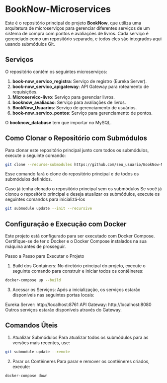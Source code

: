 # BookNow-Microservices

Este é o repositório principal do projeto **BookNow**, que utiliza uma arquitetura de microserviços para gerenciar diferentes serviços de um sistema de compra com pontos e avaliações de livros. Cada serviço é gerenciado como um repositório separado, e todos eles são integrados aqui usando submódulos Git.

## Serviços

O repositório contém os seguintes microserviços:

1. **book-now_servico_registra**: Serviço de registro (Eureka Server).
2. **book-now_servico_apigateway**: API Gateway para roteamento de requisições.
3. **Microservico-livro**: Serviço para gerenciar livros.
4. **booknow_avaliacao**: Serviço para avaliações de livros.
5. **BookNow_Usuarios**: Serviço de gerenciamento de usuários.
6. **book-now_servico_pontos**: Serviço para gerenciamento de pontos.


O **booknow_database** tem que importar no MySQL.

## Como Clonar o Repositório com Submódulos

Para clonar este repositório principal junto com todos os submódulos, execute o seguinte comando:

```bash
git clone --recurse-submodules https://github.com/seu_usuario/BookNow-Microservices.git
```
Esse comando fará o clone do repositório principal e de todos os submódulos definidos.

Caso já tenha clonado o repositório principal sem os submódulos
Se você já clonou o repositório principal e deseja atualizar os submódulos, execute os seguintes comandos para inicializá-los

```bash
git submodule update --init --recursive
```

## Configuração e Execução com Docker
Este projeto está configurado para ser executado com Docker Compose. Certifique-se de ter o Docker e o Docker Compose instalados na sua máquina antes de prosseguir.

Passo a Passo para Executar o Projeto
1. Build dos Containers:
No diretório principal do projeto, execute o seguinte comando para construir e iniciar todos os contêineres:

```bash
docker-compose up --build
```

3. Acessar os Serviços:
Após a inicialização, os serviços estarão disponíveis nas seguintes portas locais:

Eureka Server: http://localhost:8761
API Gateway: http://localhost:8080
Outros serviços estarão disponíveis através do Gateway.

## Comandos Úteis
1. Atualizar Submódulos
Para atualizar todos os submódulos para as versões mais recentes, use:

```bash
git submodule update --remote
```

2. Parar os Contêineres
Para parar e remover os contêineres criados, execute:


```bash
docker-compose down
```
